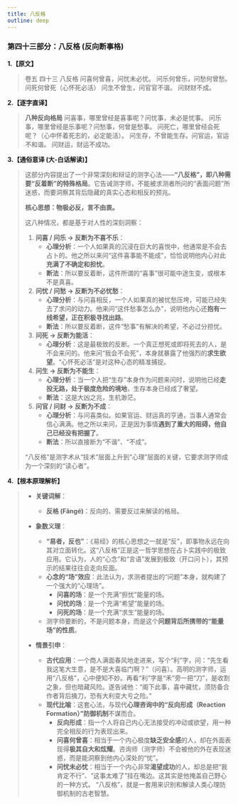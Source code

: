 ```yaml
---
title: 八反格
outline: deep
---
```

  
### **第四十三部分：八反格 (反向断事格)**

**1.【原文】**
> 卷五 四十三 八反格
> 问喜何曾喜，问忧未必忧。
> 问乐何曾乐，问愁何曾愁。
> 问死何曾死（心怀死必活）
> 问生不曾生，问官官不谐。
> 问财财不成。

**2.【逐字直译】**
> **八种反向格局**
> 问喜事，哪里曾经是喜事呢？问忧事，未必是忧事。
> 问乐事，哪里曾经是乐事呢？问愁事，何曾是愁事。
> 问死亡，哪里曾经会死呢？（心中怀着死志的，必定能活）。
> 问生存，不曾能生存。问官运，官运不和谐。
> 问财运，财运不成功。

**3.【通俗意译 (大-白话解读)】**
> 这部分内容提出了一个非常深刻和辩证的测字心法——**“八反格”，即八种需要“反着断”的特殊格局**。它告诫测字师，不能被求测者所问的“表面问题”所迷惑，而要洞察其背后隐藏的真实心态和相反的预兆。
> 
> **核心思想：物极必反，言不由衷。**
> 
> 这八种情况，都是基于对人性的深刻洞察：
> 
> 1.  **问喜 / 问乐 -> 反断为不喜不乐**：
>     *   **心理分析**：一个人如果真的沉浸在巨大的喜悦中，他通常是不会去占卜的。他之所以来问“这件喜事能不能成”，恰恰说明他内心对此**充满了不确定和担忧**。
>     *   **断法**：所以要反着断，这件所谓的“喜事”很可能中途生变，或根本不是真喜。
> 2.  **问忧 / 问愁 -> 反断为不必忧愁**：
>     *   **心理分析**：与问喜相反，一个人如果真的被忧愁压垮，可能已经失去了求问的动力。他来问“这件愁事怎么办”，说明他内心还**抱有一线希望，正在积极寻找出路**。
>     *   **断法**：所以要反着断，这件“愁事”有解决的希望，不必过分担忧。
> 3.  **问死 -> 反断为能活**：
>     *   **心理分析**：这是最极致的反断。一个真正想死或即将死去的人，是不会来问的。他来问“我会不会死”，本身就暴露了他强烈的**求生欲望**。“心怀死必活”是对这种心态的精准捕捉。
> 4.  **问生 -> 反断为不能生**：
>     *   **心理分析**：当一个人把“生存”本身作为问题来问时，说明他已经**走投无路，处于极度危险的境地**，生存本身已经成了奢望。
>     *   **断法**：这是大凶之兆，生机渺茫。
> 5.  **问官 / 问财 -> 反断为不成**：
>     *   **心理分析**：与问喜类似。如果官运、财运真的亨通，当事人通常会信心满满。他之所以来问，正是因为事情**遇到了重大的阻碍，他自己已经没有把握了**。
>     *   **断法**：所以直接断为“不谐”、“不成”。
> 
> “八反格”是测字术从“技术”层面上升到“心理”层面的关键，它要求测字师成为一个深刻的“读心者”。

**4.【根本原理解析】**
> *   **关键词解**：
>     *   **反格 (Fǎngé)**：反向的、需要反过来解读的格局。
> 
> *   **象数义理**：
>     *   **“易者，反也”**：《易经》的核心思想之一就是“反”，即事物永远在向其对立面转化。这“八反格”正是这一哲学思想在占卜实践中的极致应用。它认为，人的“心念”和“言语”发展到极致（开口问卜），其预示的结果往往会走向反面。
>     *   **心念的“场”效应**：此法认为，求测者提出的“问题”本身，就构建了一个强大的“心理场”。
>         *   **问喜的场**：是一个充满“担忧”能量的场。
>         *   **问忧的场**：是一个充满“希望”能量的场。
>         *   **问死的场**：是一个充满“求生”能量的场。
>     *   测字师要断的，不是问题本身，而是这个**问题背后所携带的“能量场”的性质**。
> 
> *   **情景引申**：
>     *   **古代应用**：一个商人满面春风地走进来，写个“利”字，问：“先生看我这笔大生意，是不是大喜临门啊？”（问喜）。高明的测字师，运用“八反格”，心中便知不妙。再看“利”字是“禾”旁一把“刀”，是收割之象，但也暗藏风险。遂告诫他：“阁下此事，喜中藏忧，须防备合作者背后捅刀，恐有大利变大亏之险。”
>     *   **现代比喻**：这套心法，与现代**心理咨询中的“反向形成（Reaction Formation）”防御机制**不谋而合。
>         *   **反向形成**：指一个人将自己内心无法接受的冲动或欲望，用一种完全相反的行为表现出来。
>         *   **问喜何曾喜**：相当于一个内心极度**缺乏安全感**的人，却在外面表现得**极其自大和炫耀**。咨询师（测字师）不会被他的外在表现迷惑，而是能洞察到他内心深处的“忧”。
>         *   **问忧未必忧**：相当于一个内心非常**渴望成功**的人，却总是把“我肯定不行”、“这事太难了”挂在嘴边。这其实是他掩盖自己野心的一种方式。
>         “八反格”，就是一套用来识别和解读人类心理防御机制的古老智慧。
